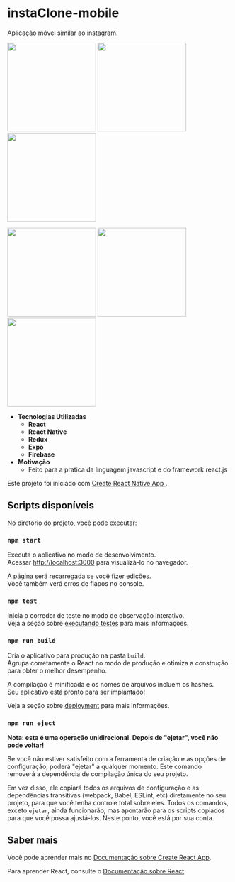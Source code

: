 # instaClone-mobile
Aplicação móvel similar ao instagram.

<p>
<img src="https://github.com/brufelix/instaClone-mobile/blob/master/imageScreen/splash.jpeg" width=200/>
<img src="https://github.com/brufelix/instaClone-mobile/blob/master/imageScreen/login.jpeg" width=200/>
<img src="https://github.com/brufelix/instaClone-mobile/blob/master/imageScreen/register.jpeg" width=200/>
<p>
<p>
<img src="https://github.com/brufelix/instaClone-mobile/blob/master/imageScreen/feed.jpeg" width=200/>
<img src="https://github.com/brufelix/instaClone-mobile/blob/master/imageScreen/addPhoto.jpeg" width=200/>
<img src="https://github.com/brufelix/instaClone-mobile/blob/master/imageScreen/Profile.png?raw=true" width=200/>
<p>

- **Tecnologias Utilizadas**
  - **React**
  - **React Native**
  - **Redux**
  - **Expo**
  - **Firebase**
- **Motivação**
  - Feito para a pratica da linguagem javascript e do framework react.js

Este projeto foi iniciado com [Create React Native App  ](https://reactnative.dev/blog/2017/03/13/introducing-create-react-native-app).

## Scripts disponíveis

No diretório do projeto, você pode executar:

### `npm start`

Executa o aplicativo no modo de desenvolvimento.<br />
Acessar [http://localhost:3000](http://localhost:3000) para visualizá-lo no navegador.

A página será recarregada se você fizer edições.<br />
Você também verá erros de fiapos no console.

### `npm test`

Inicia o corredor de teste no modo de observação interativo.<br />
Veja a seção sobre [executando testes](https://facebook.github.io/create-react-native-app/docs/running-tests) para mais informações.

### `npm run build`

Cria o aplicativo para produção na pasta `build`.<br />
Agrupa corretamente o React no modo de produção e otimiza a construção para obter o melhor desempenho.

A compilação é minificada e os nomes de arquivos incluem os hashes.<br />
Seu aplicativo está pronto para ser implantado!

Veja a seção sobre [deployment](https://facebook.github.io/create-react-native-app/docs/deployment) para mais informações.

### `npm run eject`

**Nota: esta é uma operação unidirecional. Depois de "ejetar", você não pode voltar!**

Se você não estiver satisfeito com a ferramenta de criação e as opções de configuração, poderá "ejetar" a qualquer momento. Este comando removerá a dependência de compilação única do seu projeto.

Em vez disso, ele copiará todos os arquivos de configuração e as dependências transitivas (webpack, Babel, ESLint, etc) diretamente no seu projeto, para que você tenha controle total sobre eles. Todos os comandos, exceto `ejetar`, ainda funcionarão, mas apontarão para os scripts copiados para que você possa ajustá-los. Neste ponto, você está por sua conta.

## Saber mais

Você pode aprender mais no [Documentação sobre Create React App](https://facebook.github.io/create-react-native-app/docs/getting-started).

Para aprender React, consulte o [Documentação sobre React](https://reactjs.org/).
